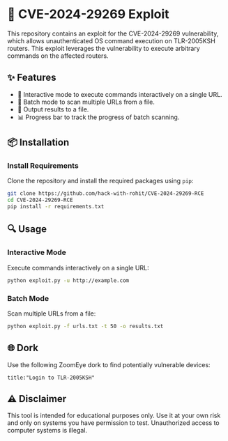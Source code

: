 # 🚀 CVE-2024-29269 Exploit

This repository contains an exploit for the CVE-2024-29269 vulnerability, which allows unauthenticated OS command execution on TLR-2005KSH routers. This exploit leverages the vulnerability to execute arbitrary commands on the affected routers.

## ✨ Features

- 🔄 Interactive mode to execute commands interactively on a single URL.
- 📂 Batch mode to scan multiple URLs from a file.
- 📝 Output results to a file.
- 📊 Progress bar to track the progress of batch scanning.

## 📦 Installation

### Install Requirements

Clone the repository and install the required packages using `pip`:

```bash
git clone https://github.com/hack-with-rohit/CVE-2024-29269-RCE
cd CVE-2024-29269-RCE
pip install -r requirements.txt
```

## 🔍 Usage

### Interactive Mode

Execute commands interactively on a single URL:

```bash
python exploit.py -u http://example.com
```

### Batch Mode

Scan multiple URLs from a file:

```bash
python exploit.py -f urls.txt -t 50 -o results.txt
```

## 🌐 Dork

Use the following ZoomEye dork to find potentially vulnerable devices:

```text
title:"Login to TLR-2005KSH"
```



## ⚠️ Disclaimer

This tool is intended for educational purposes only. Use it at your own risk and only on systems you have permission to test. Unauthorized access to computer systems is illegal.
